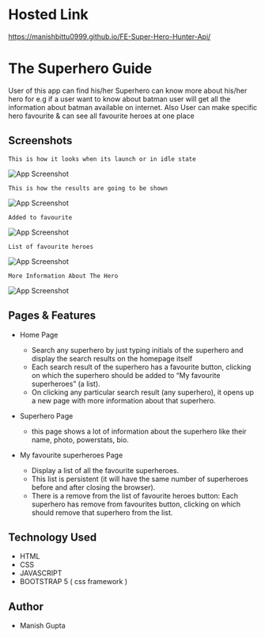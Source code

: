 # Hosted Link
https://manishbittu0999.github.io/FE-Super-Hero-Hunter-Api/


# The Superhero Guide

User of this app can find his/her Superhero can know more about his/her hero for e.g if a user want to know about batman user will get all the information about batman available on internet.
Also User can make specific hero favourite & can see all favourite heroes at one place

    


## Screenshots

    This is how it looks when its launch or in idle state 
![App Screenshot](./screenshots/idle.png)

    This is how the results are going to be shown
![App Screenshot](./screenshots/display-hero.png)

    Added to favourite
![App Screenshot](./screenshots/addToFav.png)

    List of favourite heroes
![App Screenshot](./screenshots/favourite.png)


    More Information About The Hero 
![App Screenshot](./screenshots/single-hero.png)
## Pages & Features

- Home Page
    - Search any superhero by just typing initials of the superhero and display the search results on the homepage itself
    - Each search result of the superhero has a favourite button, clicking on which the superhero should be added to “My favourite superheroes” (a list).
    - On clicking any particular search result (any superhero), it opens up a new page with more information about that superhero.


- Superhero Page
    - this page shows a lot of information about the superhero like their name, photo, powerstats, bio.

- My favourite superheroes Page
    - Display a list of all the favourite superheroes.
    - This list is persistent (it will have the same number of superheroes before and after closing the browser).
    - There is a remove from the list of favourite heroes button: Each superhero has remove from favourites button, clicking on which should remove that superhero from the list.


## Technology Used

- HTML
- CSS
- JAVASCRIPT
- BOOTSTRAP 5 ( css framework )
## Author

- Manish Gupta
